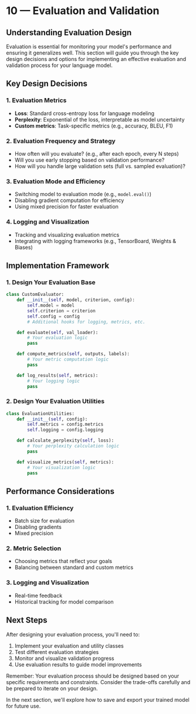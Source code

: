 # 10 — Evaluation and Validation

## Understanding Evaluation Design

Evaluation is essential for monitoring your model's performance and ensuring it generalizes well. This section will guide you through the key design decisions and options for implementing an effective evaluation and validation process for your language model.

## Key Design Decisions

### 1. Evaluation Metrics
* **Loss**: Standard cross-entropy loss for language modeling
* **Perplexity**: Exponential of the loss, interpretable as model uncertainty
* **Custom metrics**: Task-specific metrics (e.g., accuracy, BLEU, F1)

### 2. Evaluation Frequency and Strategy
* How often will you evaluate? (e.g., after each epoch, every N steps)
* Will you use early stopping based on validation performance?
* How will you handle large validation sets (full vs. sampled evaluation)?

### 3. Evaluation Mode and Efficiency
* Switching model to evaluation mode (e.g., `model.eval()`)
* Disabling gradient computation for efficiency
* Using mixed precision for faster evaluation

### 4. Logging and Visualization
* Tracking and visualizing evaluation metrics
* Integrating with logging frameworks (e.g., TensorBoard, Weights & Biases)

## Implementation Framework

### 1. Design Your Evaluation Base
```python
class CustomEvaluator:
    def __init__(self, model, criterion, config):
        self.model = model
        self.criterion = criterion
        self.config = config
        # Additional hooks for logging, metrics, etc.

    def evaluate(self, val_loader):
        # Your evaluation logic
        pass

    def compute_metrics(self, outputs, labels):
        # Your metric computation logic
        pass

    def log_results(self, metrics):
        # Your logging logic
        pass
```

### 2. Design Your Evaluation Utilities
```python
class EvaluationUtilities:
    def __init__(self, config):
        self.metrics = config.metrics
        self.logging = config.logging

    def calculate_perplexity(self, loss):
        # Your perplexity calculation logic
        pass

    def visualize_metrics(self, metrics):
        # Your visualization logic
        pass
```

## Performance Considerations

### 1. Evaluation Efficiency
* Batch size for evaluation
* Disabling gradients
* Mixed precision

### 2. Metric Selection
* Choosing metrics that reflect your goals
* Balancing between standard and custom metrics

### 3. Logging and Visualization
* Real-time feedback
* Historical tracking for model comparison

## Next Steps

After designing your evaluation process, you'll need to:
1. Implement your evaluation and utility classes
2. Test different evaluation strategies
3. Monitor and visualize validation progress
4. Use evaluation results to guide model improvements

Remember: Your evaluation process should be designed based on your specific requirements and constraints. Consider the trade-offs carefully and be prepared to iterate on your design.

In the next section, we'll explore how to save and export your trained model for future use.

